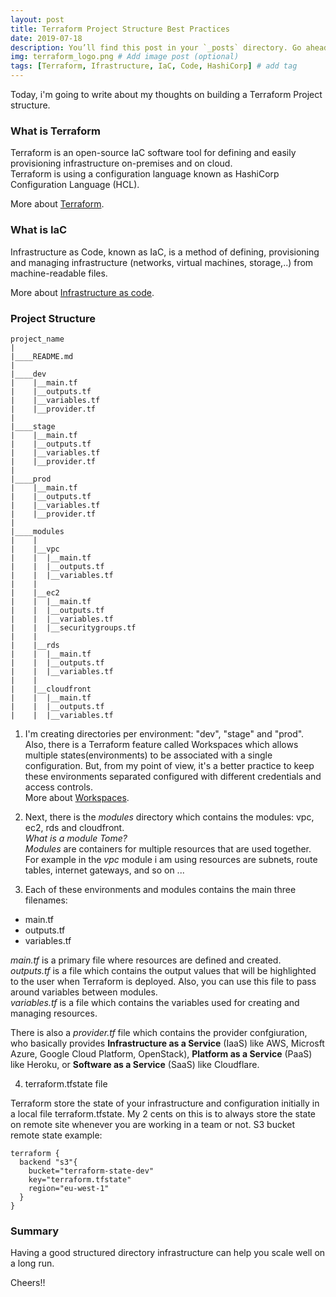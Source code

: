 ```yaml
---
layout: post
title: Terraform Project Structure Best Practices
date: 2019-07-18
description: You’ll find this post in your `_posts` directory. Go ahead and edit it and re-build the site to see your changes. # Add post description (optional)
img: terraform_logo.png # Add image post (optional)
tags: [Terraform, Ifrastructure, IaC, Code, HashiCorp] # add tag
---
```


Today, i'm going to write about my thoughts on building a Terraform Project structure.

### What is Terraform

Terraform is an open-source IaC software tool for defining and easily provisioning infrastructure on-premises and on cloud.  
Terraform is using a configuration language known as HashiCorp Configuration Language (HCL).

More about [Terraform](https://www.terraform.io).


### What is IaC

Infrastructure as Code, known as IaC, is a method of defining, provisioning and managing infrastructure (networks, virtual machines, storage,..)
from machine-readable files.

More about [Infrastructure as code](https://en.wikipedia.org/wiki/Infrastructure_as_code).

### Project Structure

```
project_name
|
|____README.md
|
|____dev
|    |__main.tf
|    |__outputs.tf
|    |__variables.tf
|    |__provider.tf
|
|____stage
|    |__main.tf
|    |__outputs.tf
|    |__variables.tf
|    |__provider.tf
|    
|____prod
|    |__main.tf
|    |__outputs.tf
|    |__variables.tf
|    |__provider.tf
|
|____modules
|    |
|    |__vpc
|    |  |__main.tf
|    |  |__outputs.tf
|    |  |__variables.tf
|    |
|    |__ec2
|    |  |__main.tf
|    |  |__outputs.tf
|    |  |__variables.tf
|    |  |__securitygroups.tf
|    |
|    |__rds
|    |  |__main.tf
|    |  |__outputs.tf
|    |  |__variables.tf
|    |
|    |__cloudfront
|    |  |__main.tf
|    |  |__outputs.tf
|    |  |__variables.tf
```  

1. I'm creating directories per environment: "dev", "stage" and "prod". Also, there is a Terraform feature called Workspaces which allows multiple states(environments) to be associated with a single configuration. But, from my point of view, it's a better practice to keep these environments separated configured with different credentials and access controls.  
More about [Workspaces](https://www.terraform.io/docs/state/workspaces.html).

2. Next, there is the *modules* directory which contains the modules: vpc, ec2, rds and cloudfront.  
*What is a module Tome?*  
*Modules* are containers for multiple resources that are used together. For example in the *vpc* module i am using resources are subnets, route tables, internet gateways, and so on ...  

3. Each of these environments and modules contains the main three filenames:
* main.tf 
* outputs.tf
* variables.tf

*main.tf* is a primary file where resources are defined and created.  
*outputs.tf* is a file which contains the output values that will be highlighted to the user when Terraform is deployed. Also, you can use this file to pass around variables between modules.  
*variables.tf* is a file which contains the variables used for creating and managing resources.  

There is also a *provider.tf* file which contains the provider confgiuration, who basically provides **Infrastructure as a Service** (IaaS) like AWS, Microsft Azure, Google Cloud Platform, OpenStack), **Platform as a Service** (PaaS) like Heroku, or **Software as a Service** (SaaS) like Cloudflare.

4. terraform.tfstate file  

Terraform store the state of your infrastructure and configuration initially in a local file terraform.tfstate. My 2 cents on this is to always store the state on remote site whenever you are working in a team or not. S3 bucket remote state example:  
```console  
terraform {
  backend "s3"{
    bucket="terraform-state-dev"
    key="terraform.tfstate"
    region="eu-west-1"
  }
}
```

### Summary  

Having a good structured directory infrastructure can help you scale well on a long run.

Cheers!!